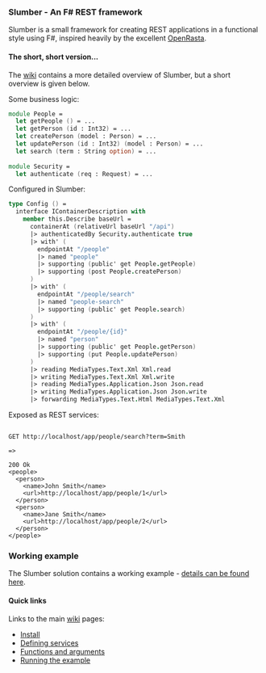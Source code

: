 ### Slumber - An F# REST framework

Slumber is a small framework for creating REST applications in a functional style using F#, inspired heavily by the excellent [OpenRasta](http://openrasta.org/).

#### The short, short version...

The [wiki](https://github.com/wattsm/slumber/wiki) contains a more detailed overview of Slumber, but a short overview is given below.

Some business logic:


```fsharp
module People = 
  let getPeople () = ...
  let getPerson (id : Int32) = ...
  let createPerson (model : Person) = ...
  let updatePerson (id : Int32) (model : Person) = ...
  let search (term : String option) = ...
  
module Security = 
  let authenticate (req : Request) = ...
```

Configured in Slumber:

```fsharp
type Config () = 
  interface IContainerDescription with
    member this.Describe baseUrl = 
      containerAt (relativeUrl baseUrl "/api")
      |> authenticatedBy Security.authenticate true
      |> with' (
        endpointAt "/people"
        |> named "people"
        |> supporting (public' get People.getPeople)
        |> supporting (post People.createPerson)
      )
      |> with' (
        endpointAt "/people/search"
        |> named "people-search"
        |> supporting (public' get People.search)
      )
      |> with' (
        endpointAt "/people/{id}"
        |> named "person"
        |> supporting (public' get People.getPerson)
        |> supporting (put People.updatePerson)
      )
      |> reading MediaTypes.Text.Xml Xml.read
      |> writing MediaTypes.Text.Xml Xml.write
      |> reading MediaTypes.Application.Json Json.read
      |> writing MediaTypes.Application.Json Json.write
      |> forwarding MediaTypes.Text.Html MediaTypes.Text.Xml
```

Exposed as REST services:

```text

GET http://localhost/app/people/search?term=Smith

=>

200 Ok
<people>
  <person>
    <name>John Smith</name>
    <url>http://localhost/app/people/1</url>
  </person>
  <person>
    <name>Jane Smith</name>
    <url>http://localhost/app/people/2</url>
  </person>
</people>
```


### Working example

The Slumber solution contains a working example - [details can be found here](https://github.com/wattsm/slumber/wiki/running-the-example).

#### Quick links

Links to the main [wiki](https://github.com/wattsm/slumber/wiki) pages:

* [Install](https://github.com/wattsm/slumber/wiki/install)
* [Defining services](https://github.com/wattsm/slumber/wiki/defining-services)
* [Functions and arguments](https://github.com/wattsm/slumber/wiki/functions-and-arguments)
* [Running the example](https://github.com/wattsm/slumber/wiki/running-the-example)

